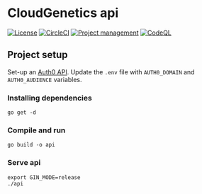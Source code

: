 # CloudGenetics api

[![License](https://img.shields.io/badge/license-Apache--2.0-blue.svg)](https://raw.githubusercontent.com/cityscapelabs/cityscape/develop/LICENSE)
[![CircleCI](https://circleci.com/gh/cloudgenetics/api.svg?style=svg)](https://circleci.com/gh/cloudgenetics/api)
[![Project management](https://img.shields.io/badge/projects-view-ff69b4.svg)](https://github.com/orgs/cloudgenetics/projects/1)
[![CodeQL](https://github.com/cloudgenetics/api/actions/workflows/codeql-analysis.yml/badge.svg)](https://github.com/cloudgenetics/api/actions/workflows/codeql-analysis.yml)

## Project setup
Set-up an [Auth0 API](https://auth0.com/docs/get-started/set-up-apis). Update the `.env` file with `AUTH0_DOMAIN` and `AUTH0_AUDIENCE` variables.

### Installing dependencies
```
go get -d
```

### Compile and run
```
go build -o api
```

### Serve api
```
export GIN_MODE=release
./api
```

